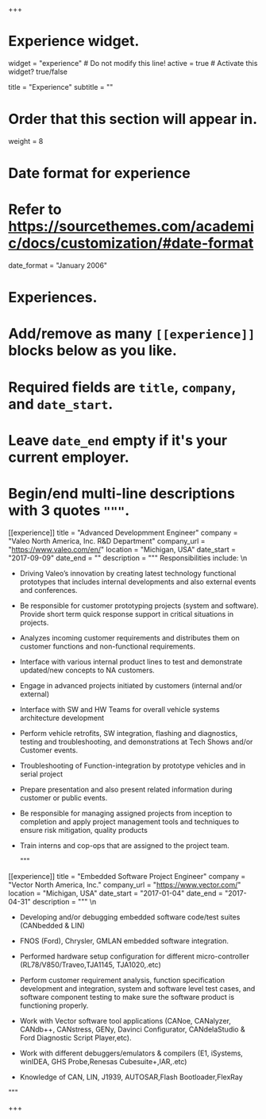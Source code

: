 +++
# Experience widget.
widget = "experience"  # Do not modify this line!
active = true  # Activate this widget? true/false

title = "Experience"
subtitle = ""

# Order that this section will appear in.
weight = 8

# Date format for experience
#   Refer to https://sourcethemes.com/academic/docs/customization/#date-format
date_format = "January 2006"

# Experiences.
#   Add/remove as many `[[experience]]` blocks below as you like.
#   Required fields are `title`, `company`, and `date_start`.
#   Leave `date_end` empty if it's your current employer.
#   Begin/end multi-line descriptions with 3 quotes `"""`.
[[experience]]
  title = "Advanced Developmment Engineer"
  company = "Valeo North America, Inc. R&D Department"
  company_url = "https://www.valeo.com/en/"
  location = "Michigan, USA"
  date_start = "2017-09-09"
  date_end = ""
  description = """
  Responsibilities include:
 \n
  * Driving Valeo’s innovation by creating latest technology functional prototypes that includes internal
developments and also external events and conferences.
* Be responsible for customer prototyping projects (system and software). Provide short term quick response
support in critical situations in projects.
* Analyzes incoming customer requirements and distributes them on customer functions and non-functional
requirements.
* Interface with various internal product lines to test and demonstrate updated/new concepts to NA customers.
* Engage in advanced projects initiated by customers (internal and/or external)
* Interface with SW and HW Teams for overall vehicle systems architecture development
* Perform vehicle retrofits, SW integration, flashing and diagnostics, testing and troubleshooting, and
demonstrations at Tech Shows and/or Customer events.
* Troubleshooting of Function-integration by prototype vehicles and in serial project
* Prepare presentation and also present related information during customer or public events.
* Be responsible for managing assigned projects from inception to completion and apply project management tools
and techniques to ensure risk mitigation, quality products
* Train interns and cop-ops that are assigned to the project team. 

  """

[[experience]]
  title = "Embedded Software Project Engineer"
  company = "Vector North America, Inc."
  company_url = "https://www.vector.com/"
  location = "Michigan, USA"
  date_start = "2017-01-04"
  date_end = "2017-04-31"
  description = """
  \n
  * Developing and/or debugging embedded software code/test suites (CANbedded & LIN)
  * FNOS (Ford), Chrysler, GMLAN embedded software integration.
  * Performed hardware setup configuration for different micro-controller (RL78/V850/Traveo,TJA1145, TJA1020,.etc)
  * Perform customer requirement analysis, function specification development and integration, system and software level test cases, and software component testing to make sure the software product is functioning properly.

  * Work with Vector software tool applications (CANoe, CANalyzer, CANdb++, CANstress, GENy, Davinci Configurator, CANdelaStudio & Ford Diagnostic Script Player,etc).
  * Work with different debuggers/emulators & compilers (E1, iSystems, winIDEA, GHS Probe,Renesas Cubesuite+,IAR,.etc)
  * Knowledge of CAN, LIN, J1939, AUTOSAR,Flash Bootloader,FlexRay
  
  
  """

+++
